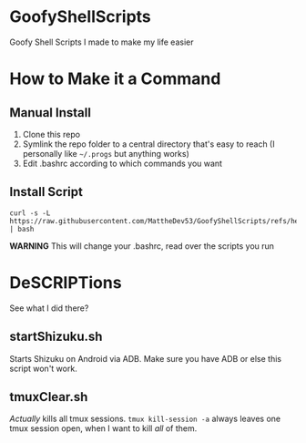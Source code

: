 # GoofyShellScripts
Goofy Shell Scripts I made to make my life easier

# How to Make it a Command
## Manual Install
1. Clone this repo
2. Symlink the repo folder to a central directory that's easy to reach (I personally like `~/.progs` but anything works)
3. Edit .bashrc according to which commands you want

## Install Script
```
curl -s -L https://raw.githubusercontent.com/MattheDev53/GoofyShellScripts/refs/heads/main/installGSS.sh | bash
```
**WARNING** This will change your .bashrc, read over the scripts you run

# DeSCRIPTions
See what I did there?

## startShizuku.sh
Starts Shizuku on Android via ADB. Make sure you have ADB or else this script won't work.

## tmuxClear.sh
*Actually* kills all tmux sessions. `tmux kill-session -a` always leaves one tmux session open, when I want to kill *all* of them.